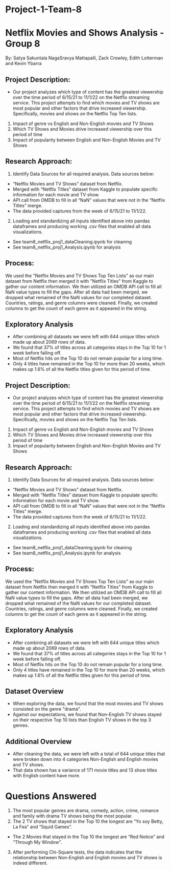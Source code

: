 # **Project-1-Team-8**
# **Netflix Movies and Shows Analysis - Group 8**
By: Satya Sakuntala NagaSravya Mattapalli, Zack Crowley, Edith Lotterman and Kevin Ybarra  

## Project Description:

- Our project analyzes which type of content has the greatest viewership over the time period of 6/15/21 to 11/1/22 on the Netflix streaming service. This project attempts to find which movies and TV shows are most popular and other factors that drive increased viewership. Specifically, movies and shows on the Netflix Top Ten lists.

1. Impact of genre vs English and Non-English movies and TV Shows
2. Which TV Shows and Movies drive increased viewership over this period of time
3. Impact of popularity between English and Non-English Movies and TV Shows

## Research Approach:

1) Identify Data Sources for all required analysis. Data sources below:

- “Netflix Movies and TV Shows” dataset from Netflix.
- Merged with “Netflix Titles” dataset from Kaggle to populate specific information for each movie and TV show.
- API call from OMDB to fill in all “NaN” values that were not in the “Netflix Titles” merge.
- The data provided captures from the week of 6/15/21 to 11/1/22.

2) Loading and standardizing all inputs identified above into pandas dataframes and producing working .csv files that enabled all data visualizations.

- See team8_netflix_proj1_dataCleaning.ipynb for cleaning
- See team8_netflix_proj1_Analysis.ipynb for analysis


## Process:

We used the "Netflix Movies and TV Shows Top Ten Lists" as our main dataset from Netflix then merged it with "Netflix Titles" from Kaggle to gather our content information. We then utilized an OMDB API call to fill all NaN value types to fill the gaps. After all data had been merged, we dropped what remained of the NaN values for our completed dataset. Countries, ratings, and genre columns were cleaned. Finally, we created columns to get the count of each genre as it appeared in the string.

## Exploratory Analysis

- After combining all datasets we were left with 644 unique titles which made up about 2069 rows of data.
- We found that 37% of titles across all categories stays in the Top 10 for 1 week before falling off.
- Most of Netflix hits on the Top 10 do not remain popular for a long time.
- Only 4 titles have remained in the Top 10 for more than 20 weeks, which makes up 1.6% of all the Netflix titles given for this period of time.

## Project Description:

- Our project analyzes which type of content has the greatest viewership over the time period of 6/15/21 to 11/1/22 on the Netflix streaming service. This project attempts to find which movies and TV shows are most popular and other factors that drive increased viewership. Specifically, movies and shows on the Netflix Top Ten lists.

1. Impact of genre vs English and Non-English movies and TV Shows
2. Which TV Shows and Movies drive increased viewership over this period of time
3. Impact of popularity between English and Non-English Movies and TV Shows

## Research Approach:

1) Identify Data Sources for all required analysis. Data sources below:

- “Netflix Movies and TV Shows” dataset from Netflix.
- Merged with “Netflix Titles” dataset from Kaggle to populate specific information for each movie and TV show.
- API call from OMDB to fill in all “NaN” values that were not in the “Netflix Titles” merge.
- The data provided captures from the week of 6/15/21 to 11/1/22.

2) Loading and standardizing all inputs identified above into pandas dataframes and producing working .csv files that enabled all data visualizations.

- See team8_netflix_proj1_dataCleaning.ipynb for cleaning
- See team8_netflix_proj1_Analysis.ipynb for analysis


## Process:

We used the "Netflix Movies and TV Shows Top Ten Lists" as our main dataset from Netflix then merged it with "Netflix Titles" from Kaggle to gather our content information. We then utilized an OMDB API call to fill all NaN value types to fill the gaps. After all data had been merged, we dropped what remained of the NaN values for our completed dataset. Countries, ratings, and genre columns were cleaned. Finally, we created columns to get the count of each genre as it appeared in the string.

## Exploratory Analysis

- After combining all datasets we were left with 644 unique titles which made up about 2069 rows of data.
- We found that 37% of titles across all categories stays in the Top 10 for 1 week before falling off.
- Most of Netflix hits on the Top 10 do not remain popular for a long time.
- Only 4 titles have remained in the Top 10 for more than 20 weeks, which makes up 1.6% of all the Netflix titles given for this period of time.

## Dataset Overview

- When exploring the data, we found that the most movies and TV shows consisted on the genre "drama".
- Against our expectations, we found that Non-English TV shows stayed on their respective Top 10 lists than English TV shows in the top 3 genres.

## Additional Overview

- After cleaning the data, we were left with a total of 644 unique titles that were broken down into 4 categories Non-English and English movies and TV shows.
- That data shown has a variance of 171 movie titles and 13 show titles with English content have more.

# Questions Answered

1) The most popular genres are drama, comedy, action, crime, romance and family with drama TV shows being the most popular.
2) The 2 TV shows that stayed in the Top 10 the longest are “Yo soy Betty, La Fea” and “Squid Games”.
- The 2 Movies that stayed in the Top 10 the longest are “Red Notice” and “Through My Window”.
3) After performing Chi-Square tests, the data indicates that the relationship between Non-English and English movies and TV shows is indeed different.
